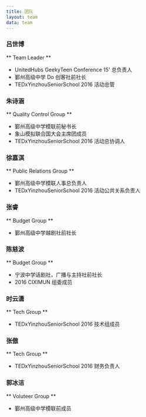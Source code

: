 ```yaml
---
title: 团队
layout: team
data: team
---
```


### 吕世博
** Team Leader **
* UnitedHubs GeekyTeen Conference 15' 总负责人
* 鄞州高级中学 Do 创客社前社长
* TEDxYinzhouSeniorSchool 2016 活动总管

### 朱诗涵
** Quality Control Group **
* 鄞州高级中学模联前秘书长
* 象山模拟联合国大会主席团成员
* TEDxYinzhouSeniorSchool 2016 活动总协调人

### 徐嘉淇
** Public Relations Group **
* 鄞州高级中学模联人事总负责人
* TEDxYinzhouSeniorSchool 2016 活动公共关系负责人

### 张睿
** Budget Group **
* 鄞州高级中学越剧社前社长

### 陈慈波
** Budget Group **
* 宁波中学话剧社，广播与主持社前社长
* 2016 CIXIMUN 组委成员

### 时云潇
** Tech Group **
* TEDxYinzhouSeniorSchool 2016 技术组成员

### 张傲
** Tech Group **
* TEDxYinzhouSeniorSchool 2016 财务负责人

### 郭冰洁
** Voluteer Group **
* 鄞州高级中学模联前成员